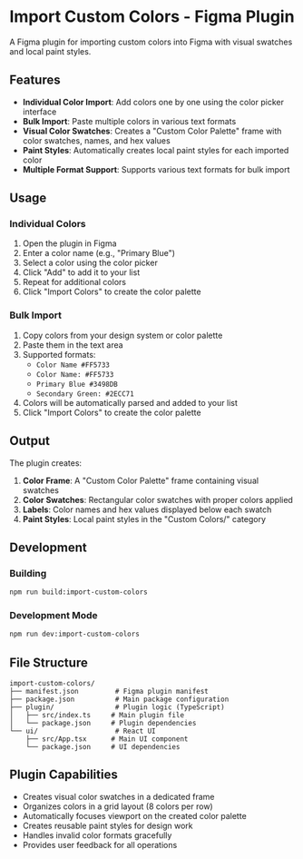 # Import Custom Colors - Figma Plugin

A Figma plugin for importing custom colors into Figma with visual swatches and local paint styles.

## Features

- **Individual Color Import**: Add colors one by one using the color picker interface
- **Bulk Import**: Paste multiple colors in various text formats
- **Visual Color Swatches**: Creates a "Custom Color Palette" frame with color swatches, names, and hex values
- **Paint Styles**: Automatically creates local paint styles for each imported color
- **Multiple Format Support**: Supports various text formats for bulk import

## Usage

### Individual Colors
1. Open the plugin in Figma
2. Enter a color name (e.g., "Primary Blue")
3. Select a color using the color picker
4. Click "Add" to add it to your list
5. Repeat for additional colors
6. Click "Import Colors" to create the color palette

### Bulk Import
1. Copy colors from your design system or color palette
2. Paste them in the text area
3. Supported formats:
   - `Color Name #FF5733`
   - `Color Name: #FF5733`
   - `Primary Blue #3498DB`
   - `Secondary Green: #2ECC71`
4. Colors will be automatically parsed and added to your list
5. Click "Import Colors" to create the color palette

## Output

The plugin creates:
1. **Color Frame**: A "Custom Color Palette" frame containing visual swatches
2. **Color Swatches**: Rectangular color swatches with proper colors applied
3. **Labels**: Color names and hex values displayed below each swatch
4. **Paint Styles**: Local paint styles in the "Custom Colors/" category

## Development

### Building
```bash
npm run build:import-custom-colors
```

### Development Mode
```bash
npm run dev:import-custom-colors
```

## File Structure

```
import-custom-colors/
├── manifest.json         # Figma plugin manifest
├── package.json          # Main package configuration
├── plugin/               # Plugin logic (TypeScript)
│   ├── src/index.ts     # Main plugin file
│   └── package.json     # Plugin dependencies
└── ui/                   # React UI
    ├── src/App.tsx      # Main UI component
    └── package.json     # UI dependencies
```

## Plugin Capabilities

- Creates visual color swatches in a dedicated frame
- Organizes colors in a grid layout (8 colors per row)
- Automatically focuses viewport on the created color palette
- Creates reusable paint styles for design work
- Handles invalid color formats gracefully
- Provides user feedback for all operations